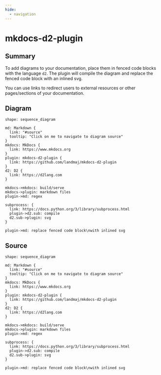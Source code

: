 ```yaml
---
hide:
  - navigation
---
```


# mkdocs-d2-plugin

## Summary

To add diagrams to your documentation, place them in fenced code blocks with the language `d2`. The plugin will compile the diagram and replace the fenced code block with an inlined svg.

You can use links to redirect users to external resources or other pages/sections of your documentation.

## Diagram

```d2 pad="30"
shape: sequence_diagram

md: Markdown {
  link: "#source"
  tooltip: "Click on me to navigate to diagram source"
}
mkdocs: MkDocs {
  link: https://www.mkdocs.org
}
plugin: mkdocs-d2-plugin {
  link: https://github.com/landmaj/mkdocs-d2-plugin
}
d2: D2 {
  link: https://d2lang.com
}

mkdocs->mkdocs: build/serve
mkdocs->plugin: markdown files
plugin->md: regex

subprocess: {
  link: https://docs.python.org/3/library/subprocess.html
  plugin->d2.sub: compile
  d2.sub->plugin: svg
}

plugin->md: replace fenced code block\nwith inlined svg
```

## Source

```d2 render="False"
shape: sequence_diagram

md: Markdown {
  link: "#source"
  tooltip: "Click on me to navigate to diagram source"
}
mkdocs: MkDocs {
  link: https://www.mkdocs.org
}
plugin: mkdocs-d2-plugin {
  link: https://github.com/landmaj/mkdocs-d2-plugin
}
d2: D2 {
  link: https://d2lang.com
}

mkdocs->mkdocs: build/serve
mkdocs->plugin: markdown files
plugin->md: regex

subprocess: {
  link: https://docs.python.org/3/library/subprocess.html
  plugin->d2.sub: compile
  d2.sub->plugin: svg
}

plugin->md: replace fenced code block\nwith inlined svg
```
